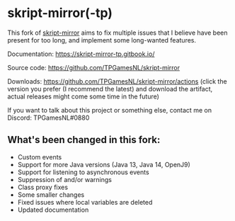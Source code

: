 # skript-mirror(-tp)

This fork of [skript-mirror](https://github.com/btk5h/skript-mirror) aims to fix multiple issues that I believe have been present for too long, and implement some long-wanted features.

Documentation: https://skript-mirror-tp.gitbook.io/

Source code: https://github.com/TPGamesNL/skript-mirror

Downloads: https://github.com/TPGamesNL/skript-mirror/actions (click the version you prefer (I recommend the latest) and download the artifact, actual releases might come some time in the future)

If you want to talk about this project or something else, contact me on Discord: TPGamesNL#0880

## What's been changed in this fork:
* Custom events
* Support for more Java versions (Java 13, Java 14, OpenJ9)
* Support for listening to asynchronous events
* Suppression of and/or warnings
* Class proxy fixes
* Some smaller changes
* Fixed issues where local variables are deleted
* Updated documentation
